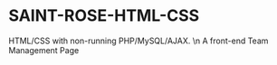 # SAINT-ROSE-HTML-CSS
HTML/CSS with non-running PHP/MySQL/AJAX. \n
A front-end Team Management Page
